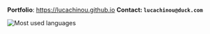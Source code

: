 **Portfolio**: https://lucachinou.github.io
**Contact: `lucachinou@duck.com`**


![Most used languages](https://github-readme-stats.vercel.app/api/top-langs/?username=lucachinou&theme=darcula)
